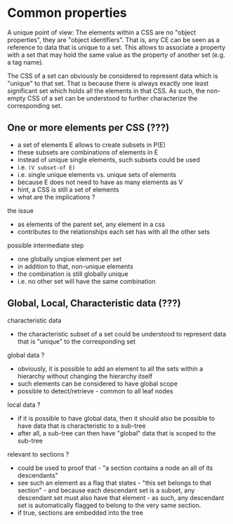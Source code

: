 
<!-- ======================================================================= -->
# Common properties

A unique point of view: The elements within a CSS are no "object properties",
they are "object identifiers". That is, any CE can be seen as a reference to
data that is unique to a set. This allows to associate a property with a set
that may hold the same value as the property of another set (e.g. a tag name).

The CSS of a set can obviously be considered to represent data which is "unique"
to that set. That is because there is always exactly one least significant set
which holds all the elements in that CSS. As such, the non-empty CSS of a set
can be understood to further characterize the corresponding set.

<!-- ======================================================================= -->
## One or more elements per CSS (???)

* a set of elements E allows to create subsets in P(E)
* these subsets are combinations of elements in E
* instead of unique single elements, such subsets could be used
* i.e. `(V subset-of E)` 
* i.e. single unique elements vs. unique sets of elements
* because E does not need to have as many elements as V
* hint, a CSS is still a set of elements
* what are the implications ?

the issue

* as elements of the parent set, any element in a css
* contributes to the relationships each set has with all the other sets

possible intermediate step

* one globally unqiue element per set
* in addition to that, non-unique elements
* the combination is still globally unique
* i.e. no other set will have the same combination

<!-- ======================================================================= -->
## Global, Local, Characteristic data (???)

characteristic data

* the characteristic subset of a set could be understood
  to represent data that is "unique" to the corresponding set

global data ?

* obviously, it is possible to add an element to all the sets
  within a hierarchy without changing the hierarchy itself
* such elements can be considered to have global scope
* possible to detect/retrieve - common to all leaf nodes

local data ?

* if it is possible to have global data, then it should also
  be possible to have data that is characteristic to a sub-tree
* after all, a sub-tree can then have "global" data that is
  scoped to the sub-tree

relevant to sections ?

* could be used to proof that -
  "a section contains a node an all of its descendants"
* see such an element as a flag that states -
  "this set belongs to that section" -
  and because each descendant set is a subset,
  any descendant set must also have that element -
  as such, any descendant set is automatically
  flagged to belong to the very same section.
* if true, sections are embedded into the tree
